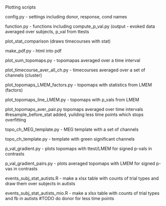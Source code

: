Plotting scripts

config.py - settings including donor, response, cond names

function.py - functions including compute_p_val.py (output - evoked data averaged over subjects, p_val from ttests

plot_stat_comparison (draws timecourses with stat)

make_pdf.py - html into pdf

plot_sum_topomaps.py - topomapas averaged over a time interval 

plot_timecourse_aver_all_ch.py - timecourses averaged over a set of channels (cluster)

plot_topomaps_LMEM_factors.py - topomaps with statistics from LMEM (factors)

plot_topomaps_line_LMEM.py  - topomaps with p_vals from LMEM 

plot_topomaps_aver_pair.py topomaps averaged over time intervals
#resample_before_stat added, yuilding less time points which stops overfitting

topo_ch_MEG_template.py - MEG template with a set of channels

topo_ch_template.py -  template with green significant channels

p_val_gradient.py - plots topomaps with ttest/LMEM for signed p-vals in contrasts

p_val_gradient_pairs.py - plots averaged topomaps with LMEM for signed p-vas in contrasts

events_subj_stat_autists.R - make a xlsx table with counts of trial types and draw them over subjects in autists

events_subj_stat_autists_mio.R - make a xlsx table with counts of trial types and fb in autists
#TODO do donor for less time points



